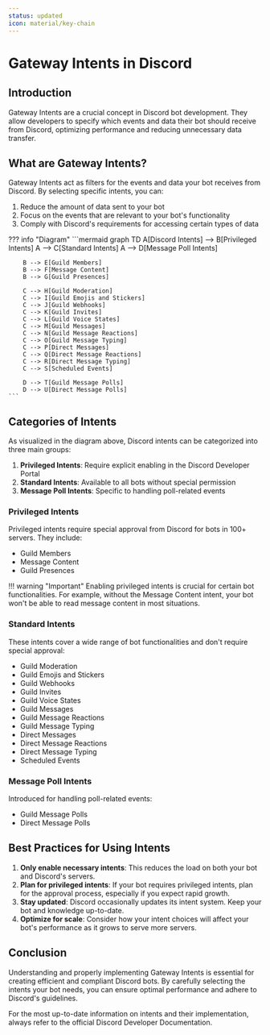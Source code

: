 ```yaml
---
status: updated
icon: material/key-chain
---
```


# Gateway Intents in Discord

## Introduction

Gateway Intents are a crucial concept in Discord bot development. They allow developers to specify which events and data their bot should receive from Discord, optimizing performance and reducing unnecessary data transfer.

## What are Gateway Intents?

Gateway Intents act as filters for the events and data your bot receives from Discord. By selecting specific intents, you can:

1. Reduce the amount of data sent to your bot
2. Focus on the events that are relevant to your bot's functionality
3. Comply with Discord's requirements for accessing certain types of data

??? info "Diagram"
    ```mermaid
    graph TD
        A[Discord Intents] --> B[Privileged Intents]
        A --> C[Standard Intents]
        A --> D[Message Poll Intents]
        
        B --> E[Guild Members]
        B --> F[Message Content]
        B --> G[Guild Presences]
        
        C --> H[Guild Moderation]
        C --> I[Guild Emojis and Stickers]
        C --> J[Guild Webhooks]
        C --> K[Guild Invites]
        C --> L[Guild Voice States]
        C --> M[Guild Messages]
        C --> N[Guild Message Reactions]
        C --> O[Guild Message Typing]
        C --> P[Direct Messages]
        C --> Q[Direct Message Reactions]
        C --> R[Direct Message Typing]
        C --> S[Scheduled Events]
        
        D --> T[Guild Message Polls]
        D --> U[Direct Message Polls]
    ```

## Categories of Intents

As visualized in the diagram above, Discord intents can be categorized into three main groups:

1. **Privileged Intents**: Require explicit enabling in the Discord Developer Portal
2. **Standard Intents**: Available to all bots without special permission
3. **Message Poll Intents**: Specific to handling poll-related events

### Privileged Intents

Privileged intents require special approval from Discord for bots in 100+ servers. They include:

- Guild Members
- Message Content
- Guild Presences

!!! warning "Important"
    Enabling privileged intents is crucial for certain bot functionalities. For example, without the Message Content intent, your bot won't be able to read message content in most situations.

### Standard Intents

These intents cover a wide range of bot functionalities and don't require special approval:

- Guild Moderation
- Guild Emojis and Stickers
- Guild Webhooks
- Guild Invites
- Guild Voice States
- Guild Messages
- Guild Message Reactions
- Guild Message Typing
- Direct Messages
- Direct Message Reactions
- Direct Message Typing
- Scheduled Events

### Message Poll Intents

Introduced for handling poll-related events:

- Guild Message Polls
- Direct Message Polls

## Best Practices for Using Intents

1. **Only enable necessary intents**: This reduces the load on both your bot and Discord's servers.
2. **Plan for privileged intents**: If your bot requires privileged intents, plan for the approval process, especially if you expect rapid growth.
3. **Stay updated**: Discord occasionally updates its intent system. Keep your bot and knowledge up-to-date.
4. **Optimize for scale**: Consider how your intent choices will affect your bot's performance as it grows to serve more servers.

## Conclusion

Understanding and properly implementing Gateway Intents is essential for creating efficient and compliant Discord bots. By carefully selecting the intents your bot needs, you can ensure optimal performance and adhere to Discord's guidelines.

For the most up-to-date information on intents and their implementation, always refer to the official Discord Developer Documentation.